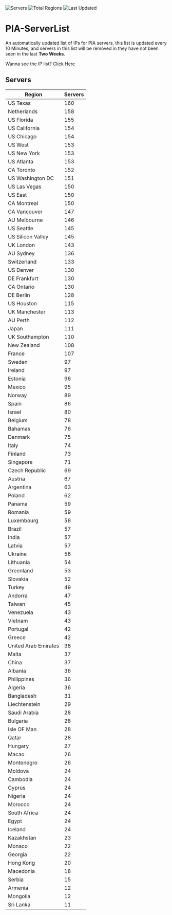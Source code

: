 ![Servers](https://img.shields.io/badge/Servers-7,321-darkgreen)
![Total Regions](https://img.shields.io/badge/Total_Regions-97-darkgreen)
![Last Updated](https://img.shields.io/badge/Last_Updated-December_13_2024_08:01_EST-darkgreen)

# PIA-ServerList
An automatically updated list of IPs for PIA servers, this list is updated every 10 Minutes, and servers in this list will be removed in they have not been seen in the last **Two Weeks**.

Wanna see the IP list? [Click Here](./servers.json)

## Servers
| Region               | Servers |
|----------------------|---------|
| US Texas | 160 |
| Netherlands | 158 |
| US Florida | 155 |
| US California | 154 |
| US Chicago | 154 |
| US West | 153 |
| US New York | 153 |
| US Atlanta | 153 |
| CA Toronto | 152 |
| US Washington DC | 151 |
| US Las Vegas | 150 |
| US East | 150 |
| CA Montreal | 150 |
| CA Vancouver | 147 |
| AU Melbourne | 146 |
| US Seattle | 145 |
| US Silicon Valley | 145 |
| UK London | 143 |
| AU Sydney | 136 |
| Switzerland | 133 |
| US Denver | 130 |
| DE Frankfurt | 130 |
| CA Ontario | 130 |
| DE Berlin | 128 |
| US Houston | 115 |
| UK Manchester | 113 |
| AU Perth | 112 |
| Japan | 111 |
| UK Southampton | 110 |
| New Zealand | 108 |
| France | 107 |
| Sweden | 97 |
| Ireland | 97 |
| Estonia | 96 |
| Mexico | 95 |
| Norway | 89 |
| Spain | 86 |
| Israel | 80 |
| Belgium | 78 |
| Bahamas | 76 |
| Denmark | 75 |
| Italy | 74 |
| Finland | 73 |
| Singapore | 71 |
| Czech Republic | 69 |
| Austria | 67 |
| Argentina | 63 |
| Poland | 62 |
| Panama | 59 |
| Romania | 59 |
| Luxembourg | 58 |
| Brazil | 57 |
| India | 57 |
| Latvia | 57 |
| Ukraine | 56 |
| Lithuania | 54 |
| Greenland | 53 |
| Slovakia | 52 |
| Turkey | 49 |
| Andorra | 47 |
| Taiwan | 45 |
| Venezuela | 43 |
| Vietnam | 43 |
| Portugal | 42 |
| Greece | 42 |
| United Arab Emirates | 38 |
| Malta | 37 |
| China | 37 |
| Albania | 36 |
| Philippines | 36 |
| Algeria | 36 |
| Bangladesh | 31 |
| Liechtenstein | 29 |
| Saudi Arabia | 28 |
| Bulgaria | 28 |
| Isle OF Man | 28 |
| Qatar | 28 |
| Hungary | 27 |
| Macao | 26 |
| Montenegro | 26 |
| Moldova | 24 |
| Cambodia | 24 |
| Cyprus | 24 |
| Nigeria | 24 |
| Morocco | 24 |
| South Africa | 24 |
| Egypt | 24 |
| Iceland | 24 |
| Kazakhstan | 23 |
| Monaco | 22 |
| Georgia | 22 |
| Hong Kong | 20 |
| Macedonia | 18 |
| Serbia | 15 |
| Armenia | 12 |
| Mongolia | 12 |
| Sri Lanka | 11 |